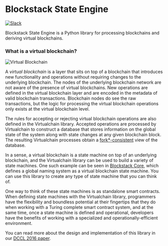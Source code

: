 # Blockstack State Engine

[![Slack](https://img.shields.io/badge/join-slack-e32072.svg?style=flat)](http://slack.blockstack.org/)

Blockstack State Engine is a Python library for processing blockchains and deriving virtual blockchains.

### What is a virtual blockchain?
![Virtual Blockchain](https://blockstack.org/images/article-diagrams/virtual-blockchain.png)

A *virtual blockchain* is a layer that sits on top of a blockchain that introduces new functionality and operations without requiring changes to the underlying blockchain. The nodes of the underlying blockchain network are not aware of the presence of virtual blockchains. New operations are defined in the virtual blockchain layer and are encoded in the metadata of valid blockchain transactions. Blockchain nodes do see the raw transactions, but the logic for processing the virtual blockchain operations only exists at the virtual blockchain level.

The rules for accepting or rejecting virtual blockchain operations are also defined in the Virtualchain library. Accepted operations are processed by Virtualchain to construct a database that stores information on the global state of the system along with state changes at any given blockchain block.  The resulting Virtualchain processes obtain a [fork\*-consistent](http://www.scs.stanford.edu/~jinyuan/bft2f.pdf) view of the database.

In a sense, a virtual blockchain is a state machine on top of an underlying blockchain, and the Virtualchain library can be used to build a variety of state machines. One such example can be seen in [Blockstack Core](http://github.com/blockstack/blockstack-core), which defines a global naming system as a virtual blockchain state machine.  You can use this library to create any type of state machine that you can think of.

One way to think of these state machines is as standalone smart contracts. When defining state machines with the Virtualchain library, programmers have the flexibility and boundless potential at their fingertips that they do when working with a Turing complete smart contract system, and at the same time, once a state machine is defined and operational, developers have the benefits of working with a specialized and operationally-efficient environment.

You can read more about the design and implementation of this library in our [DCCL 2016 paper](https://blockstack.org/virtualchain_dccl16.pdf).
